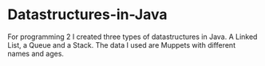# Datastructures-in-Java

For programming 2 I created three types of datastructures in Java. A Linked List, a Queue and a Stack. The data I used are Muppets with different names and ages.
